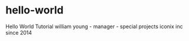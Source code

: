 # hello-world
Hello World Tutorial
william young - manager - special projects
iconix inc
since 2014
